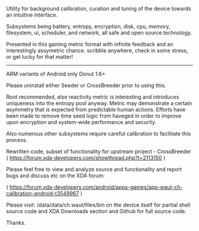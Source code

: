 Utility for background calibration, curation and tuning of the device towards an intuitive interface. 

Subsystems being battery, entropy, encryption, disk, cpu, memory, filesystem, ui, scheduler, and network, all safe and open source technology. 

Presented in this gaming metric format with infinite feedback and an interestingly assymetric chance. scribble anywhere, check in some stress, or get lucky for that matter!

-----

ARM variants of Android only Donut 1.6+

Please uninstall either Seeder or CrossBreeder prior to using this.

Root recommended, else reactivity metric is interesting and introduces uniqueness into the entropy pool anyway.  Metric may demonstrate a certain asymmetry that is expected from predictable human actions. Efforts have been made to remove time seed logic from haveged in order to improve upon encryption and system-wide performance and security.

Also numerous other subsystems require careful calibration to facilitate this process.

Rewritten code, subset of functionality for upstream project - CrossBreeder ( https://forum.xda-developers.com/showthread.php?t=2113150 )

Please feel free to view and analyze source and functionality and report bugs and discuss etc on the XDA forum: 

( https://forum.xda-developers.com/android/apps-games/app-waut-ch-calibration-android-t3549967 )

Please visit: /data/data/ch.waut/files/bin on the device itself for partial shell source code and XDA Downloads section and Github for full source code.

Thanks.
